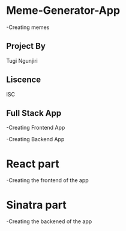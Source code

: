 # Meme-Generator-App
-Creating memes

## Project By
Tugi Ngunjiri

## Liscence
ISC

## Full Stack  App
-Creating Frontend App

-Creating Backend App


# React part
-Creating the frontend of the app

# Sinatra part
-Creating the backened of the app
